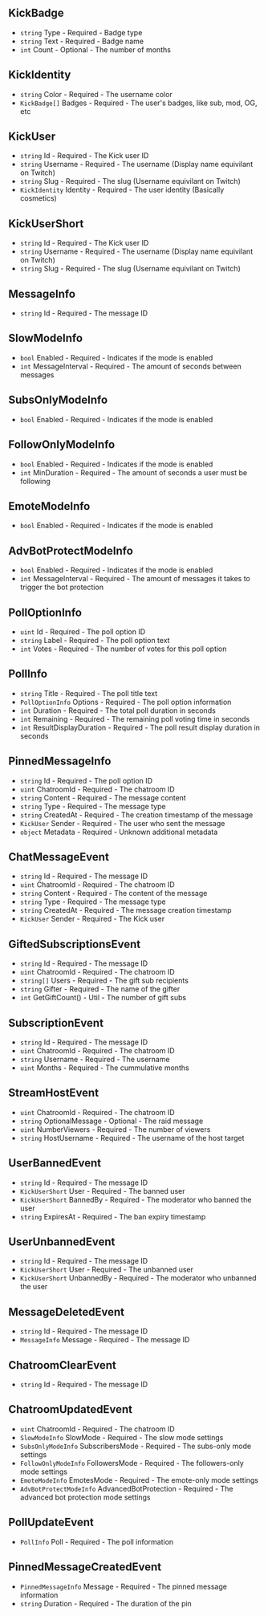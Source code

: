 ## KickBadge

- `string` Type  - Required - Badge type
- `string` Text  - Required - Badge name
- `int`    Count - Optional - The number of months

## KickIdentity

- `string`      Color  - Required - The username color
- `KickBadge[]` Badges - Required - The user's badges, like sub, mod, OG, etc

## KickUser

- `string`       Id       - Required - The Kick user ID
- `string`       Username - Required - The username (Display name equivilant on Twitch)
- `string`       Slug     - Required - The slug (Username equivilant on Twitch)
- `KickIdentity` Identity - Required - The user identity (Basically cosmetics)

## KickUserShort

- `string` Id       - Required - The Kick user ID
- `string` Username - Required - The username (Display name equivilant on Twitch)
- `string` Slug     - Required - The slug (Username equivilant on Twitch)

## MessageInfo

- `string` Id - Required - The message ID

## SlowModeInfo

- `bool` Enabled         - Required - Indicates if the mode is enabled
- `int`  MessageInterval - Required - The amount of seconds between messages

## SubsOnlyModeInfo

- `bool` Enabled - Required - Indicates if the mode is enabled

## FollowOnlyModeInfo

- `bool` Enabled     - Required - Indicates if the mode is enabled
- `int`  MinDuration - Required - The amount of seconds a user must be following

## EmoteModeInfo

- `bool` Enabled - Required - Indicates if the mode is enabled

## AdvBotProtectModeInfo

- `bool` Enabled         - Required - Indicates if the mode is enabled
- `int`  MessageInterval - Required - The amount of messages it takes to trigger the bot protection

## PollOptionInfo

- `uint`   Id    - Required - The poll option ID
- `string` Label - Required - The poll option text
- `int`    Votes - Required - The number of votes for this poll option

## PollInfo

- `string`         Title                 - Required - The poll title text
- `PollOptionInfo` Options               - Required - The poll option information
- `int`            Duration              - Required - The total poll duration in seconds
- `int`            Remaining             - Required - The remaining poll voting time in seconds
- `int`            ResultDisplayDuration - Required - The poll result display duration in seconds

## PinnedMessageInfo

- `string`   Id         - Required - The poll option ID
- `uint`     ChatroomId - Required - The chatroom ID
- `string`   Content    - Required - The message content
- `string`   Type       - Required - The message type
- `string`   CreatedAt  - Required - The creation timestamp of the message
- `KickUser` Sender     - Required - The user who sent the message
- `object`   Metadata   - Required - Unknown additional metadata

## ChatMessageEvent

- `string`   Id         - Required - The message ID
- `uint`     ChatroomId - Required - The chatroom ID
- `string`   Content    - Required - The content of the message
- `string`   Type       - Required - The message type
- `string`   CreatedAt  - Required - The message creation timestamp
- `KickUser` Sender     - Required - The Kick user

## GiftedSubscriptionsEvent

- `string`   Id             - Required - The message ID
- `uint`     ChatroomId     - Required - The chatroom ID
- `string[]` Users          - Required - The gift sub recipients
- `string`   Gifter         - Required - The name of the gifter
- `int`      GetGiftCount() - Util     - The number of gift subs

## SubscriptionEvent

- `string` Id         - Required - The message ID
- `uint`   ChatroomId - Required - The chatroom ID
- `string` Username   - Required - The username
- `uint`   Months     - Required - The cummulative months

## StreamHostEvent

- `uint`   ChatroomId      - Required - The chatroom ID
- `string` OptionalMessage - Optional - The raid message
- `uint`   NumberViewers   - Required - The number of viewers
- `string` HostUsername    - Required - The username of the host target

## UserBannedEvent

- `string`        Id        - Required - The message ID
- `KickUserShort` User      - Required - The banned user
- `KickUserShort` BannedBy  - Required - The moderator who banned the user
- `string`        ExpiresAt - Required - The ban expiry timestamp

## UserUnbannedEvent

- `string`        Id         - Required - The message ID
- `KickUserShort` User       - Required - The unbanned user
- `KickUserShort` UnbannedBy - Required - The moderator who unbanned the user

## MessageDeletedEvent

- `string`      Id      - Required - The message ID
- `MessageInfo` Message - Required - The message ID

## ChatroomClearEvent

- `string` Id - Required - The message ID

## ChatroomUpdatedEvent

- `uint`                  ChatroomId            - Required - The chatroom ID
- `SlowModeInfo`          SlowMode              - Required - The slow mode settings
- `SubsOnlyModeInfo`      SubscribersMode       - Required - The subs-only mode settings
- `FollowOnlyModeInfo`    FollowersMode         - Required - The followers-only mode settings
- `EmoteModeInfo`         EmotesMode            - Required - The emote-only mode settings
- `AdvBotProtectModeInfo` AdvancedBotProtection - Required - The advanced bot protection mode settings

## PollUpdateEvent

- `PollInfo` Poll - Required - The poll information

## PinnedMessageCreatedEvent

- `PinnedMessageInfo` Message  - Required - The pinned message information
- `string`            Duration - Required - The duration of the pin
